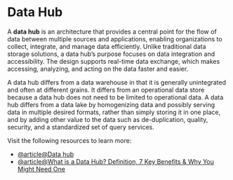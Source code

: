 # Data Hub

A **data hub**  is an architecture that provides a central point for the flow of data between multiple sources and applications, enabling organizations to collect, integrate, and manage data efficiently. Unlike traditional data storage solutions, a data hub’s purpose focuses on data integration and accessibility. The design supports real-time data exchange, which makes accessing, analyzing, and acting on the data faster and easier. 

A data hub differs from a data warehouse in that it is generally unintegrated and often at different grains. It differs from an operational data store because a data hub does not need to be limited to operational data. A data hub differs from a data lake by homogenizing data and possibly serving data in multiple desired formats, rather than simply storing it in one place, and by adding other value to the data such as de-duplication, quality, security, and a standardized set of query services. 

Visit the following resources to learn more:

- [@article@Data hub](https://en.wikipedia.org/wiki/Data_hub)
- [@article@What is a Data Hub? Definition, 7 Key Benefits & Why You Might Need One](https://www.cdata.com/blog/what-is-a-data-hub)
